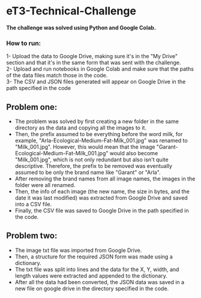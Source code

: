 # eT3-Technical-Challenge
**The challenge was solved using Python and Google Colab.**

### How to run:
1- Upload the data to Google Drive, making sure it's in the "My Drive" section and that it's in the same form that was sent with the challenge. <br>
2- Upload and run notebooks in Google Colab and make sure that the paths of the data files match those in the code. <br>
3- The CSV and JSON files generated will appear on Google Drive in the path specified in the code  <br>

## Problem one:
- The problem was solved by first creating a new folder in the same directory as the data and copying all the images to it.
- Then, the prefix assumed to be everything before the word milk, for example, "Arla-Ecological-Medium-Fat-Milk_001.jpg" was renamed to "Milk_001.jpg". However, this would mean that the image "Garant-Ecological-Medium-Fat-Milk_001.jpg" would also become "Milk_001.jpg", which is not only redundant but also isn't quite descriptive. Therefore, the prefix to be removed was eventually assumed to be only the brand name like "Garant" or "Arla".
- After removing the brand names from all image names, the images in the folder were all renamed.
- Then, the info of each image (the new name, the size in bytes, and the date it was last modified) was extracted from Google Drive and saved into a CSV file.
- Finally, the CSV file was saved to Google Drive in the path specified in the code.

## Problem two:
- The image txt file was imported from Google Drive.
- Then, a structure for the required JSON form was made using a dictionary.
- The txt file was split into lines and the data for the X, Y, width, and length values were extracted and appended to the dictionary.
- After all the data had been converted, the JSON data was saved in a new file on google drive in the directory specified in the code.
